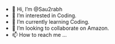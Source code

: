- 👋 Hi, I’m @Sau2rabh
- 👀 I’m interested in Coding.
- 🌱 I’m currently learning Coding.
- 💞️ I’m looking to collaborate on Amazon.
- 📫 How to reach me ...

<!---
Sau2rabh/Sau2rabh is a ✨ special ✨ repository because its `README.md` (this file) appears on your GitHub profile.
You can click the Preview link to take a look at your changes.
--->
